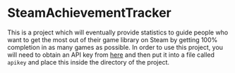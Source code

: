 # SteamAchievementTracker
This is a project which will eventually provide statistics to guide people who want to get the most out of their game library on Steam by getting 100% completion in as many games as possible. In order to use this project, you will need to obtain an API key from [here](https://steamcommunity.com/dev/apikey) and then put it into a file called `apikey` and place this inside the directory of the project. 
